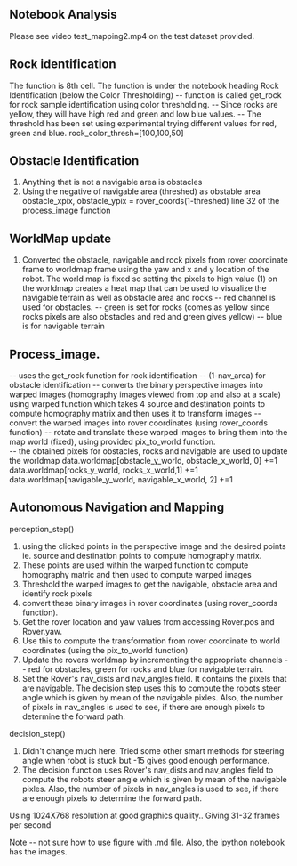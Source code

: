 
Notebook Analysis
------------------
Please see video test_mapping2.mp4 on the test dataset provided.

Rock identification
------------------------
The function is 8th cell. The function is under the notebook heading Rock Identification (below the Color Thresholding) 
 -- function is called get_rock for rock sample identification using color thresholding.
 -- Since rocks are yellow, they will have high red and green and low blue values.
 -- The threshold has been set using experimental trying different values for red, green and blue. rock_color_thresh=[100,100,50]

Obstacle Identification
-------------------------
1. Anything that is not a navigable area is obstacles
2. Using the negative of navigable area (threshed) as obstable area
 obstacle_xpix, obstacle_ypix = rover_coords(1-threshed) line 32 of the process_image function

WorldMap update
---------------
1. Converted the obstacle, navigable and rock pixels from rover coordinate frame to worldmap frame using the yaw and x and y location of the robot. The world map is fixed so setting the pixels to high value (1) on the worldmap creates a heat map that can be used to visualize the navigable terrain as well as obstacle area and rocks
 -- red channel is used for obstacles.
 -- green is set for rocks (comes as yellow since rocks pixels are also obstacles and red and green gives yellow)
 -- blue is for navigable terrain

Process_image.
--------------------
  -- uses the get_rock function for rock identification
  --  (1-nav_area) for obstacle identification
  -- converts the binary perspective images into warped images (homography images viewed from top and also at a scale) using warped function which takes 4 source and destination points to compute homography matrix and then uses it to transform images
  -- convert the warped images into rover coordinates (using rover_coords function)
  -- rotate and translate these warped images to bring them into the map world (fixed), using provided pix_to_world function.  
  -- the obtained pixels for obstacles, rocks and navigable are used to update the worldmap
  data.worldmap[obstacle_y_world, obstacle_x_world, 0] +=1
   data.worldmap[rocks_y_world, rocks_x_world,1] +=1
   data.worldmap[navigable_y_world, navigable_x_world, 2] +=1

Autonomous Navigation and Mapping
-----------------------------------
perception_step()
 1. using the clicked points in the perspective image and the desired points ie. source and destination points to compute homography matrix.
 2. These points are used within the warped function to compute homography matric and then used to compute warped images
 3. Threshold the warped images to get the navigable, obstacle area and identify rock pixels
 4. convert these binary images in rover coordinates (using rover_coords function).
 5. Get the rover location and yaw values from accessing Rover.pos and Rover.yaw.
 6. Use this to compute the transformation from rover coordinate to world coordinates (using the pix_to_world function)
 5. Update the rovers worldmap by incrementing the appropriate channels -- red for obstacles, green for rocks and blue for navigable terrain.
 6. Set the Rover's nav_dists and nav_angles field. It contains the pixels that are navigable. The decision step uses this to compute the robots steer angle which is given by mean of the navigable pixles. Also, the number of pixels in nav_angles is used to see, if there are enough pixels to determine the forward path.
 
 decision_step()
 1. Didn't change much here. Tried some other smart methods for steering angle when robot is stuck but -15 gives good enough performance.
 2. The decision function uses Rover's nav_dists and nav_angles field to compute the robots steer angle which is given by mean of the navigable pixles. Also, the number of pixels in nav_angles is used to see, if there are enough pixels to determine the forward path.

Using 1024X768 resolution at good graphics quality.. Giving 31-32 frames per second

Note -- not sure how to use figure with .md file. Also, the ipython notebook has the images. 
